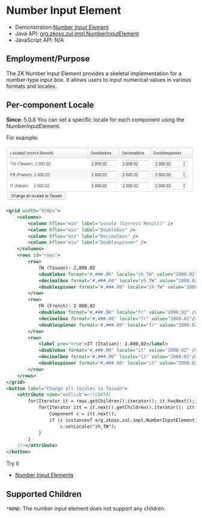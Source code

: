 # Number Input Element

- Demonstration:[Number Input Element](http://www.zkoss.org/zkdemo/userguide/#f2)
- Java API: [org.zkoss.zul.impl.NumberInputElement](https://www.zkoss.org/javadoc/latest/zk/org/zkoss/zul/impl/NumberInputElement.html)
- JavaScript API: N/A

## Employment/Purpose
The ZK Number Input Element provides a skeletal implementation for a number-type input box. It allows users to input numerical values in various formats and locales.

## Per-component Locale
**Since**: 5.0.8
You can set a specific locale for each component using the NumberInputElement.

For example:

![NumberInputElement Locales](images/NumberInputElement-Locales.png)

```xml
<grid width="550px">
    <columns>
        <column hflex="min" label="Locale (Correct Result)" />
        <column hflex="min" label="Doublebox" />
        <column hflex="min" label="Decimalbox" />
        <column hflex="min" label="Doublespinner" />
    </columns>
    <rows id="rows">
        <row>
            TW (Taiwan): 2,000.02
            <doublebox format="#,###.00" locale="zh_TW" value="2000.02" />
            <decimalbox format="#,###.00" locale="zh_TW" value="2000.02"/>
            <doublespinner format="#,###.00" locale="zh_TW" value="2000.02" step="0.5"/>
        </row>
        <row>
            FR (French): 2 000,02
            <doublebox format="#,###.00" locale="fr" value="2000.02" />
            <decimalbox format="#,###.00" locale="fr" value="2000.02"/>
            <doublespinner format="#,###.00" locale="fr" value="2000.02" step="0.5"/>
        </row>
        <row>
            <label pre="true">IT (Italian): 2.000,02</label>
            <doublebox format="#,###.00" locale="it" value="2000.02" />
            <decimalbox format="#,###.00" locale="it" value="2000.02"/>
            <doublespinner format="#,###.00" locale="it" value="2000.02" step="0.5"/>
        </row>
    </rows>
</grid>
<button label="Change all locales to Taiwan">
    <attribute name="onClick"><![CDATA[
        for(Iterator it = rows.getChildren().iterator(); it.hasNext();) {
            for(Iterator itt = it.next().getChildren().iterator(); itt.hasNext();) {
                Component c = itt.next();
                if (c instanceof org.zkoss.zul.impl.NumberInputElement)
                    c.setLocale("zh_TW");
            }
        }
    ]]></attribute>
</button>
```

Try it
*  [Number Input Elements](https://zkfiddle.org/sample/2kqnun7/1-ZK-Component-Reference-NumberInputElement-Example?v=latest&t=Iceblue_Compact)


## Supported Children
`*NONE`: The number input element does not support any children.
